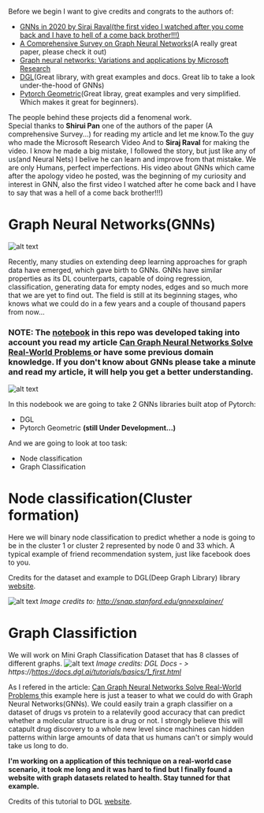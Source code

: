 Before we begin I want to give credits and congrats to the authors of:
 - [GNNs in 2020 by Siraj Raval(the first video I watched after you come back and I have to hell of a come back brother!!!)](https://www.youtube.com/watch?v=bA261BF0bdk)
 - [A Comprehensive Survey on Graph Neural Networks](https://arxiv.org/pdf/1901.00596.pdf)(A really great paper, please check it out)
 - [Graph neural networks: Variations and applications by Microsoft Research](https://www.youtube.com/watch?v=cWIeTMklzNg&t=416s)
 - [DGL](https://docs.dgl.ai/tutorials/basics/1_first.html)(Great library, with great examples and docs. Great lib to take a look under-the-hood of GNNs)
 - [Pytorch Geometric](https://pytorch-geometric.readthedocs.io/en/latest/notes/introduction.html#id2)(Great libray, great examples and very simplified. Which makes it great for beginners). <br>
 
The people behind these projects did a fenomenal work.<br>
Special thanks to **Shirui Pan** one of the authors of the paper (A comprehensive Survey...) for reading my article and let me know.To the guy who made the Microsoft Research Video And to **Siraj Raval** for making the video. I know he made a big mistake, I followed the story, but just like any of us(and Neural Nets) I belive he can learn and improve from that mistake. We are only Humans, perfect imperfections.
His video about GNNs which came after the apology video he posted, was the beginning of my curiosity and interest in GNN, also the first video I watched after he come back and I have to say that was a hell of a come back brother!!!)

 
# Graph Neural Networks(GNNs)
![alt text](https://hackernoon.com/drafts/pmhp31xm.png)

Recently, many studies on extending deep learning approaches for graph data have emerged, which gave birth to GNNs. GNNs have similar properties as its DL counterparts, capable of doing regression, classification, generating data for empty nodes, edges and so much more that we are yet to find out. The field is still at its beginning stages, who knows what we could do in a few years and a couple of thousand papers from now...

### **NOTE**: The [notebook](https://colab.research.google.com/drive/16T8JY_XG949m-dLSm-AMJvlXwN-VdjUK#scrollTo=aHclveU5wEZ5) in this repo was developed taking into account you read my article [Can Graph Neural Networks Solve Real-World Problems ](https://hackernoon.com/can-graph-neural-networks-solve-real-world-problems-7hd636dn) or have some previous domain knowledge. If you don't know about GNNs please take a minute and read my article, it will help you get a better understanding.

![alt text](https://media.giphy.com/media/WoWm8YzFQJg5i/giphy.gif)

In this nodebook we are going to take 2 GNNs libraries built atop of Pytorch:
 - DGL
 - Pytorch Geometric **(still Under Development...)**
 
And we are going to look at too task:
 - Node classification
 - Graph Classification
 
# Node classification(Cluster formation)
Here we will binary node classification to predict whether a node is going to be in the cluster 1 or cluster 2 represented by node 0 and 33 which.
A typical example of friend recommendation system, just like facebook does to you. 

Credits for the dataset and example to DGL(Deep Graph Library) library [website](https://docs.dgl.ai/tutorials/basics/1_first.html).

![alt text](http://snap.stanford.edu/gnnexplainer/files/explainer-introduction.jpg)
*Image credits to: http://snap.stanford.edu/gnnexplainer/*


# Graph Classifiction

We will work on Mini Graph Classification Dataset that has 8 classes of different graphs. 
![alt text](https://s3.us-east-2.amazonaws.com/dgl.ai/tutorial/batch/dataset_overview.png)
*Image credits: DGL Docs - > https://https://docs.dgl.ai/tutorials/basics/1_first.html*

As I refered in the article: [Can Graph Neural Networks Solve Real-World Problems ](https://https://hackernoon.com/can-graph-neural-networks-solve-real-world-problems-7hd636dn)
this example here is just a teaser to what we could do with Graph Neural Networks(GNNs).
We could easily train a graph classifier on a dataset of drugs vs protein to a relatevily good accuracy that can predict whether a molecular structure is a drug or not. 
I strongly believe this will catapult drug discovery to a whole new level since machines can hidden patterns within large amounts of data that us humans can't or simply would take us long to do.

**I'm working on a application of this technique on a real-world case scenario, it took me long and it was hard to find but I finally found a website with graph datasets related to health. Stay tunned for that example.**

Credits of this tutorial to DGL [website](https://https://docs.dgl.ai/tutorials/basics/1_first.html).
